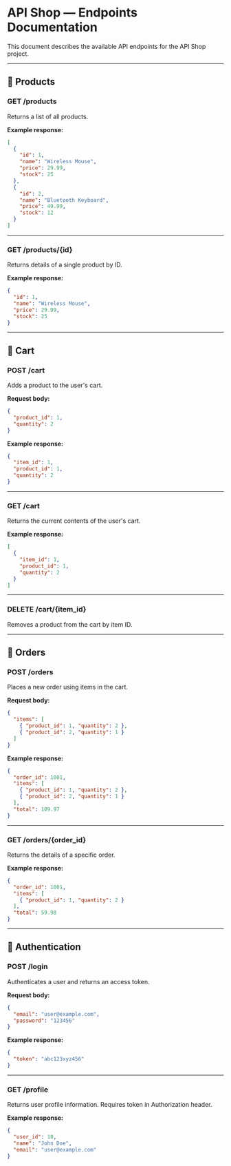 # API Shop — Endpoints Documentation

This document describes the available API endpoints for the API Shop project.

---

## 🔷 Products

### GET /products

Returns a list of all products.

**Example response:**

```json
[
  {
    "id": 1,
    "name": "Wireless Mouse",
    "price": 29.99,
    "stock": 25
  },
  {
    "id": 2,
    "name": "Bluetooth Keyboard",
    "price": 49.99,
    "stock": 12
  }
]
```

---

### GET /products/{id}

Returns details of a single product by ID.

**Example response:**

```json
{
  "id": 1,
  "name": "Wireless Mouse",
  "price": 29.99,
  "stock": 25
}
```

---

## 🔷 Cart

### POST /cart

Adds a product to the user's cart.

**Request body:**

```json
{
  "product_id": 1,
  "quantity": 2
}
```

**Example response:**

```json
{
  "item_id": 1,
  "product_id": 1,
  "quantity": 2
}
```

---

### GET /cart

Returns the current contents of the user's cart.

**Example response:**

```json
[
  {
    "item_id": 1,
    "product_id": 1,
    "quantity": 2
  }
]
```

---

### DELETE /cart/{item_id}

Removes a product from the cart by item ID.

---

## 🔷 Orders

### POST /orders

Places a new order using items in the cart.

**Request body:**

```json
{
  "items": [
    { "product_id": 1, "quantity": 2 },
    { "product_id": 2, "quantity": 1 }
  ]
}
```

**Example response:**

```json
{
  "order_id": 1001,
  "items": [
    { "product_id": 1, "quantity": 2 },
    { "product_id": 2, "quantity": 1 }
  ],
  "total": 109.97
}
```

---

### GET /orders/{order_id}

Returns the details of a specific order.

**Example response:**

```json
{
  "order_id": 1001,
  "items": [
    { "product_id": 1, "quantity": 2 }
  ],
  "total": 59.98
}
```

---

## 🔷 Authentication

### POST /login

Authenticates a user and returns an access token.

**Request body:**

```json
{
  "email": "user@example.com",
  "password": "123456"
}
```

**Example response:**

```json
{
  "token": "abc123xyz456"
}
```

---

### GET /profile

Returns user profile information. Requires token in Authorization header.

**Example response:**

```json
{
  "user_id": 10,
  "name": "John Doe",
  "email": "user@example.com"
}
```
